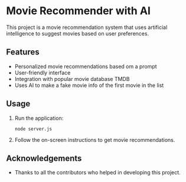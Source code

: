# Movie Recommender with AI

This project is a movie recommendation system that uses artificial intelligence to suggest movies based on user preferences.

## Features

- Personalized movie recommendations based om a prompt
- User-friendly interface
- Integration with popular movie database TMDB
- Uses AI to make a fake movie info of the first movie in the list

## Usage

1. Run the application:
    ```
    node server.js
    ```
2. Follow the on-screen instructions to get movie recommendations.

## Acknowledgements

- Thanks to all the contributors who helped in developing this project.
